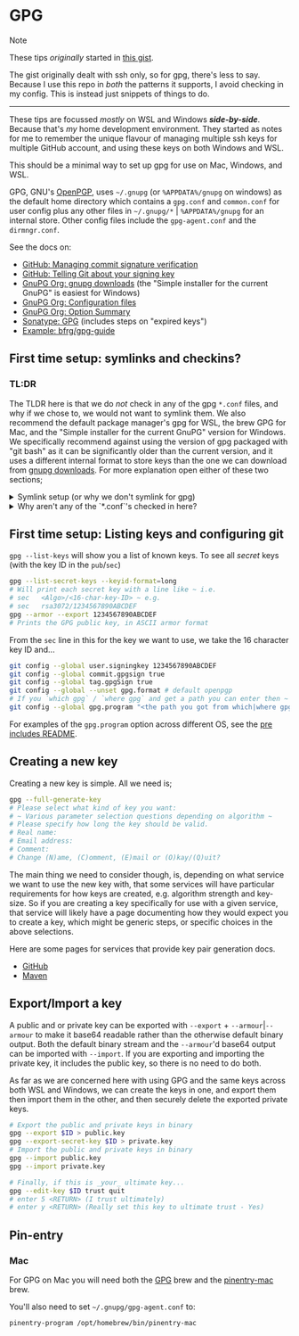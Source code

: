 # GPG
> [!NOTE]
> These tips _originally_ started in [this gist](https://gist.github.com/Skenvy/8e16d4f044707e63c670f5b487da02c0#gpg).
>
> The gist originally dealt with ssh only, so for gpg, there's less to say. Because I use this repo in _both_ the patterns it supports, I avoid checking in my config. This is instead just snippets of things to do.
---
These tips are focussed _mostly_ on WSL and Windows _**side-by-side**_. Because that's _my_ home development environment. They started as notes for me to remember the unique flavour of managing multiple ssh keys for multiple GitHub account, and using these keys on both Windows and WSL.

This should be a minimal way to set up gpg for use on Mac, Windows, and WSL.

GPG, GNU's [OpenPGP](https://www.openpgp.org/), uses `~/.gnupg` (or `%APPDATA%/gnupg` on windows) as the default home directory which contains a `gpg.conf` and `common.conf` for user config plus any other files in `~/.gnupg/*` | `%APPDATA%/gnupg` for an internal store. Other config files include the `gpg-agent.conf` and the `dirmngr.conf`.

See the docs on:
* [GitHub: Managing commit signature verification](https://docs.github.com/en/authentication/managing-commit-signature-verification)
* [GitHub: Telling Git about your signing key](https://docs.github.com/en/authentication/managing-commit-signature-verification/telling-git-about-your-signing-key)
* [GnuPG Org: gnupg downloads](https://www.gnupg.org/download/) (the "Simple installer for the current GnuPG" is easiest for Windows)
* [GnuPG Org: Configuration files](https://www.gnupg.org/documentation/manuals/gnupg/GPG-Configuration.html)
* [GnuPG Org: Option Summary](https://www.gnupg.org/documentation/manuals/gnupg/GPG-Options.html)
* [Sonatype: GPG](https://central.sonatype.org/publish/requirements/gpg/) (includes steps on "expired keys")
* [Example: bfrg/gpg-guide](https://github.com/bfrg/gpg-guide)

## First time setup: symlinks and checkins?
### TL:DR
The TLDR here is that we do _not_ check in any of the gpg `*.conf` files, and why if we chose to, we would not want to symlink them.
We also recommend the default package manager's gpg for WSL, the brew GPG for Mac, and the "Simple installer for the current GnuPG" version for Windows.
We specifically recommend against using the version of gpg packaged with "git bash" as it can be significantly older than the current version, and it uses a different internal format to store keys than the one we can download from [gnupg downloads](https://www.gnupg.org/download/). For more explanation open either of these two sections;

<details>
<summary>Symlink setup (or why we don't symlink for gpg)</summary>

### Symlink setup (or why we _don't_ symlink for gpg)
WSL doesn't currently have anything that matches `/etc/skel/.gnupg/*`, so for WSL's perpective, we'd need to make these files ourselves if we care to. However, Windows installations of GPG use `~/AppData/Roaming/gnupg/*`. We could theoretically support a "single point of config" by symlinking our Windows `~/AppData/Roaming/gnupg/*` to WSL `~/.gnupg/*`, and this would be the simplest way to have both be aware of the same keys. However, the versions of gpg that can be installed on windows, in Ubuntu, and come pre-included in "git bash" all appear to have slight variations in their version and internal key-store. On top of this, the version of gpg that comes with "git bash" uses the Windows home folder's `~/.gnupg` the same as in WSL / Mac, which would clash with any attempt to symlink WSL's `~/.gnupg` and Windows `~/AppData/Roaming/gnupg/*` to Windows `~/.gnupg`. For example my current installation of git-bash includes a gpg version old enough that it does not work with the `keyboxd` setting, which is now the _default_ setting in the versions of gpg that are already installed in WSL, Mac's latest brew, _and_ the latest Windows build.

So, for gpg, we specifically don't bother trying to set up elaborate symlinking.
> [!IMPORTANT]
> For consistency, we should use `~/.gnupg` for Ubuntu / Mac's config, and also check in the config from `~/AppData/Roaming/gnupg` for Windows, and recommend avoiding using the gpg that comes installed with git-bash.

</details>

<details>
<summary>Why aren't any of the `*.conf`'s checked in here?</summary>

### Why aren't any of the `*.conf`'s checked in here?
You might look at this folder and reasonably wonder why none of the config files are checked in, when that's the whole point of a dotfiles repo!

All the other configs checked in in other parts of this are all "extensible" either via sourcing or some variation of including other config. Such sourcing / indirect inclusion of other config files is not supported in gpg, but it remains one of several tools significant enough to setting up a new environment, that it was worth documenting here with this README.
The first time you run gpg it may or may not create any of the config files and populate them with some options. Most notably `use-keyboxd` is a default option that will frequently appear in `common.conf` these days.

> [!TIP]
> We shouldn't really _need_ to centrally manage our gpg configuration, and for the most part it should be fine to simply mention config settings required for any potential use case if they are ever strictly required to fix something, but other than that, we shouldn't have any need to add them in here.
> _If_ at some point you want to add gpg config files here in the `home` branch expecting this to be used in the style of "`$HOME` is a repo", then to enable a downstream repo submoduling this in the "`$HOME` is another repo" pattern, you will need to either: replace the `rehome` alias with one that sets `CLOBBER_CHECKEDIN_ROOT` to `WARN`; or add the submoduling repo's gpg config in a differently named file and add an alias to replace the `gpg` command with one that provides to it multiple instances of `--options`.

But other than if you choose to clone this repo and use it in that way, we will plan to mostly use the default config.

</details>

## First time setup: Listing keys and configuring git
`gpg --list-keys` will show you a list of known keys. To see all _secret_ keys (with the key ID in the `pub`/`sec`)
```bash
gpg --list-secret-keys --keyid-format=long
# Will print each secret key with a line like ~ i.e.
# sec   <Algo>/<16-char-key-ID> ~ e.g.
# sec   rsa3072/1234567890ABCDEF
gpg --armor --export 1234567890ABCDEF
# Prints the GPG public key, in ASCII armor format
```
From the `sec` line in this for the key we want to use, we take the 16 character key ID and...
```bash
git config --global user.signingkey 1234567890ABCDEF
git config --global commit.gpgsign true
git config --global tag.gpgSign true
git config --global --unset gpg.format # default openpgp
# If you `which gpg` / `where gpg` and get a path you can enter then ~
git config --global gpg.program "<the path you got from which|where gpg>"
```
For examples of the `gpg.program` option across different OS, see the [pre includes README](../.include/.pre/README.md).
## Creating a new key
Creating a new key is simple. All we need is;
```bash
gpg --full-generate-key
# Please select what kind of key you want:
# ~ Various parameter selection questions depending on algorithm ~
# Please specify how long the key should be valid.
# Real name:
# Email address:
# Comment:
# Change (N)ame, (C)omment, (E)mail or (O)kay/(Q)uit?
```
The main thing we need to consider though, is, depending on what service we want to use the new key with, that some services will have particular requirements for how keys are created, e.g. algorithm strength and key-size. So if you are creating a key specifically for use with a given service, that service will likely have a page documenting how they would expect you to create a key, which might be generic steps, or specific choices in the above selections.

Here are some pages for services that provide key pair generation docs.
* [GitHub](https://docs.github.com/en/authentication/managing-commit-signature-verification/generating-a-new-gpg-key)
* [Maven](https://central.sonatype.org/publish/requirements/gpg/#generating-a-key-pair)

## Export/Import a key
A public and or private key can be exported with `--export` + `--armour`|`--armour` to make it base64 readable rather than the otherwise default binary output. Both the default binary stream and the `--armour`'d base64 output can be imported with `--import`. If you are exporting and importing the private key, it includes the public key, so there is no need to do both.

As far as we are concerned here with using GPG and the same keys across both WSL and Windows, we can create the keys in one, and export them then import them in the other, and then securely delete the exported private keys.
```bash
# Export the public and private keys in binary
gpg --export $ID > public.key
gpg --export-secret-key $ID > private.key
# Import the public and private keys in binary
gpg --import public.key
gpg --import private.key

# Finally, if this is _your_ ultimate key...
gpg --edit-key $ID trust quit
# enter 5 <RETURN> (I trust ultimately)
# enter y <RETURN> (Really set this key to ultimate trust - Yes)
```
## Pin-entry
### Mac
For GPG on Mac you will need both the [GPG](https://formulae.brew.sh/formula/gnupg) brew and the [pinentry-mac](https://formulae.brew.sh/formula/pinentry-mac) brew.

You'll also need to set `~/.gnupg/gpg-agent.conf` to:
```txt
pinentry-program /opt/homebrew/bin/pinentry-mac
```
